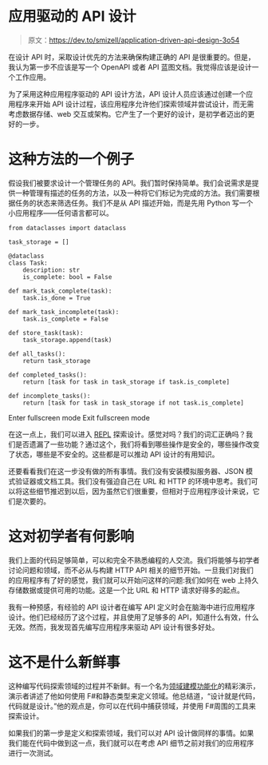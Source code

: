 # 应用驱动的 API 设计

> 原文：<https://dev.to/smizell/application-driven-api-design-3o54>

在设计 API 时，采取设计优先的方法来确保构建正确的 API 是很重要的。但是，我认为第一步不应该是写一个 OpenAPI 或者 API 蓝图文档。我觉得应该是设计一个工作应用。

为了采用这种应用程序驱动的 API 设计方法，API 设计人员应该通过创建一个应用程序来开始 API 设计过程，该应用程序允许他们探索领域并尝试设计，而无需考虑数据存储、web 交互或架构。它产生了一个更好的设计，是初学者迈出的更好的一步。

# 这种方法的一个例子

假设我们被要求设计一个管理任务的 API。我们暂时保持简单。我们会说需求是提供一种管理有描述的任务的方法，以及一种将它们标记为完成的方法。我们需要根据任务的状态来筛选任务。我们不是从 API 描述开始，而是先用 Python 写一个小应用程序——任何语言都可以。

```
from dataclasses import dataclass

task_storage = []

@dataclass
class Task:
    description: str
    is_complete: bool = False

def mark_task_complete(task):
    task.is_done = True

def mark_task_incomplete(task):
    task.is_complete = False

def store_task(task):
    task_storage.append(task)

def all_tasks():
    return task_storage

def completed_tasks():
    return [task for task in task_storage if task.is_complete]

def incomplete_tasks():
    return [task for task in task_storage if not task.is_complete] 
```

Enter fullscreen mode Exit fullscreen mode

在这一点上，我们可以进入 [REPL](https://en.wikipedia.org/wiki/Read%E2%80%93eval%E2%80%93print_loop) 探索设计。感觉对吗？我们的词汇正确吗？我们是否遗漏了一些功能？通过这个，我们将看到哪些操作是安全的，哪些操作改变了状态，哪些是不安全的。这些都是可以推动 API 设计的有用知识。

还要看看我们在这一步没有做的所有事情。我们没有安装模拟服务器、JSON 模式验证器或文档工具。我们没有强迫自己在 URL 和 HTTP 的环境中思考。我们可以将这些细节推迟到以后，因为虽然它们很重要，但相对于应用程序设计来说，它们是次要的。

# 这对初学者有何影响

我们上面的代码足够简单，可以和完全不熟悉编程的人交流。我们将能够与初学者讨论问题和领域，而不必从与构建 HTTP API 相关的细节开始。一旦我们对我们的应用程序有了好的感觉，我们就可以开始问这样的问题:我们如何在 web 上持久存储数据或提供可用的功能。这是一个比 URL 和 HTTP 请求好得多的起点。

我有一种预感，有经验的 API 设计者在编写 API 定义时会在脑海中进行应用程序设计。他们已经经历了这个过程，并且使用了足够多的 API，知道什么有效，什么无效。然而，我发现首先编写应用程序来驱动 API 设计有很多好处。

# 这不是什么新鲜事

这种编写代码探索领域的过程并不新鲜。有一个名为[领域建模功能化](https://fsharpforfunandprofit.com/ddd/)的精彩演示，演示者讲述了他如何使用 F#和静态类型来定义领域。他总结道，“设计就是代码，代码就是设计。”他的观点是，你可以在代码中捕获领域，并使用 F#周围的工具来探索设计。

如果我们的第一步是定义和探索领域，我们可以对 API 设计做同样的事情。如果我们能在代码中做到这一点，我们就可以在考虑 API 细节之前对我们的应用程序进行一次测试。